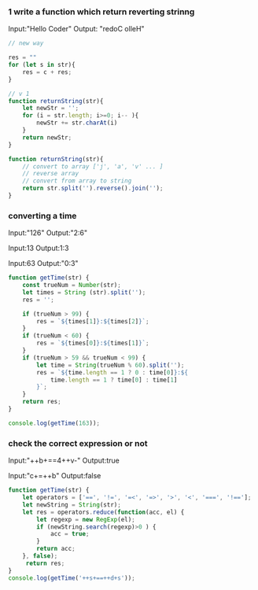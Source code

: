 ### 1 write a function which return reverting strinng 
Input:"Hello Coder"
Output: "redoC olleH"
```javascript
// new way 

res = ""
for (let s in str){
	res = c + res;
}

// v 1 
function returnString(str){
	let newStr = '';
	for (i = str.length; i>=0; i-- ){
		newStr += str.charAt(i)
	}
	return newStr;
}

function returnString(str){
	// convert to array ['j', 'a', 'v' ... ]
	// reverse array 
	// convert from array to string 
	return str.split('').reverse().join('');
}
```
### converting a time
Input:"126"
Output:"2:6"

Input:13
Output:1:3

Input:63
Output:"0:3"
```javascript
function getTime(str) {
	const trueNum = Number(str);
	let times = String (str).split('');
	res = '';

	if (trueNum > 99) {
		res = `${times[1]}:${times[2]}`;
	}
	if (trueNum < 60) {
		res = `${times[0]}:${times[1]}`;
	}
	if (trueNum > 59 && trueNum < 99) {
		let time = String(trueNum % 60).split('');
		res = `${time.length == 1 ? 0 : time[0]}:${
			time.length == 1 ? time[0] : time[1]
		}`;
	}
	return res;
}

console.log(getTime(163));
```
### check the correct expression or not
Input:"++b+==4++v-"
Output:true

Input:"c+=++b"
Output:false

```javascript
function getTime(str) {
	let operators = ['==', '!=', '=<', '=>', '>', '<', '===', '!=='];
	let newString = String(str);
	let res = operators.reduce(function(acc, el) {
		let regexp = new RegExp(el);
		if (newString.search(regexp)>0 ) {
			acc = true;
		}
		return acc;
	}, false);
	 return res;
}
console.log(getTime('++s+==++d+s'));
```
